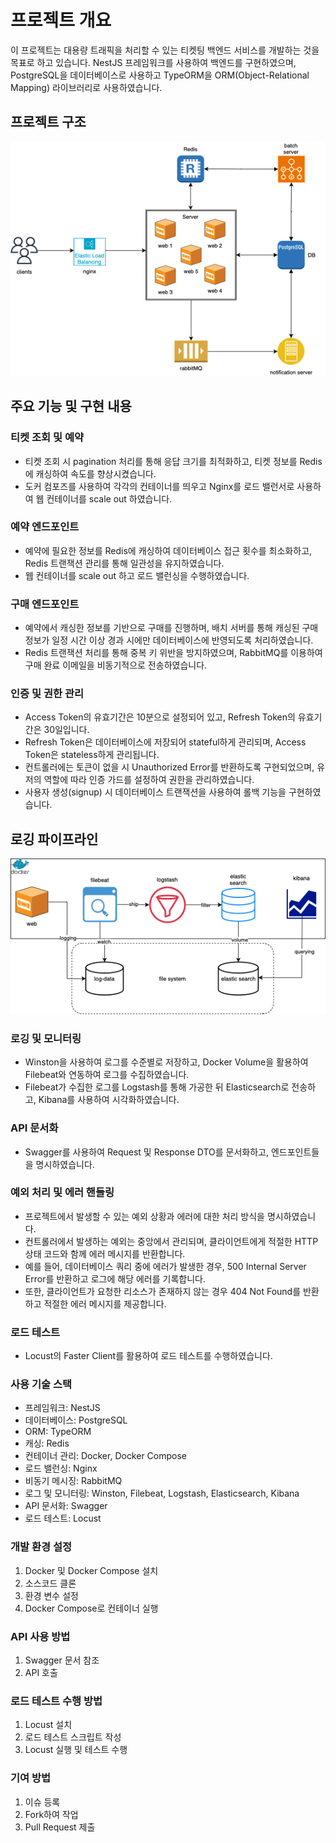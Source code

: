 

# 프로젝트 개요

이 프로젝트는 대용량 트래픽을 처리할 수 있는 티켓팅 백엔드 서비스를 개발하는 것을 목표로 하고 있습니다. NestJS 프레임워크를 사용하여 백엔드를 구현하였으며, PostgreSQL을 데이터베이스로 사용하고 TypeORM을 ORM(Object-Relational Mapping) 라이브러리로 사용하였습니다.

## 프로젝트 구조
<p align="center">
  <img src="./structure.png" alt="프로젝트 구조">
</p>

## 주요 기능 및 구현 내용

### 티켓 조회 및 예약
- 티켓 조회 시 pagination 처리를 통해 응답 크기를 최적화하고, 티켓 정보를 Redis에 캐싱하여 속도를 향상시켰습니다.
- 도커 컴포즈를 사용하여 각각의 컨테이너를 띄우고 Nginx를 로드 밸런서로 사용하여 웹 컨테이너를 scale out 하였습니다.

### 예약 엔드포인트
- 예약에 필요한 정보를 Redis에 캐싱하여 데이터베이스 접근 횟수를 최소화하고, Redis 트랜잭션 관리를 통해 일관성을 유지하였습니다.
- 웹 컨테이너를 scale out 하고 로드 밸런싱을 수행하였습니다.

### 구매 엔드포인트
- 예약에서 캐싱한 정보를 기반으로 구매를 진행하며, 배치 서버를 통해 캐싱된 구매 정보가 일정 시간 이상 경과 시에만 데이터베이스에 반영되도록 처리하였습니다.
- Redis 트랜잭션 처리를 통해 중복 키 위반을 방지하였으며, RabbitMQ를 이용하여 구매 완료 이메일을 비동기적으로 전송하였습니다.

### 인증 및 권한 관리
- Access Token의 유효기간은 10분으로 설정되어 있고, Refresh Token의 유효기간은 30일입니다.
- Refresh Token은 데이터베이스에 저장되어 stateful하게 관리되며, Access Token은 stateless하게 관리됩니다.
- 컨트롤러에는 토큰이 없을 시 Unauthorized Error를 반환하도록 구현되었으며, 유저의 역할에 따라 인증 가드를 설정하여 권한을 관리하였습니다.
- 사용자 생성(signup) 시 데이터베이스 트랜잭션을 사용하여 롤백 기능을 구현하였습니다.

## 로깅 파이프라인
<p align="center">
  <img src="./log.png" alt="로깅 파이프라인">
</p>

### 로깅 및 모니터링
- Winston을 사용하여 로그를 수준별로 저장하고, Docker Volume을 활용하여 Filebeat와 연동하여 로그를 수집하였습니다.
- Filebeat가 수집한 로그를 Logstash를 통해 가공한 뒤 Elasticsearch로 전송하고, Kibana를 사용하여 시각화하였습니다.

### API 문서화
- Swagger를 사용하여 Request 및 Response DTO를 문서화하고, 엔드포인트들을 명시하였습니다.

### 예외 처리 및 에러 핸들링
- 프로젝트에서 발생할 수 있는 예외 상황과 에러에 대한 처리 방식을 명시하였습니다. 
- 컨트롤러에서 발생하는 예외는 중앙에서 관리되며, 클라이언트에게 적절한 HTTP 상태 코드와 함께 에러 메시지를 반환합니다.
- 예를 들어, 데이터베이스 쿼리 중에 에러가 발생한 경우, 500 Internal Server Error를 반환하고 로그에 해당 에러를 기록합니다.
- 또한, 클라이언트가 요청한 리소스가 존재하지 않는 경우 404 Not Found를 반환하고 적절한 에러 메시지를 제공합니다.

### 로드 테스트
- Locust의 Faster Client를 활용하여 로드 테스트를 수행하였습니다.

### 사용 기술 스택

- 프레임워크: NestJS
- 데이터베이스: PostgreSQL
- ORM: TypeORM
- 캐싱: Redis
- 컨테이너 관리: Docker, Docker Compose
- 로드 밸런싱: Nginx
- 비동기 메시징: RabbitMQ
- 로그 및 모니터링: Winston, Filebeat, Logstash, Elasticsearch, Kibana
- API 문서화: Swagger
- 로드 테스트: Locust

### 개발 환경 설정

1. Docker 및 Docker Compose 설치
2. 소스코드 클론
3. 환경 변수 설정
4. Docker Compose로 컨테이너 실행

### API 사용 방법

1. Swagger 문서 참조
2. API 호출

### 로드 테스트 수행 방법

1. Locust 설치
2. 로드 테스트 스크립트 작성
3. Locust 실행 및 테스트 수행

### 기여 방법

1. 이슈 등록
2. Fork하여 작업
3. Pull Request 제출



